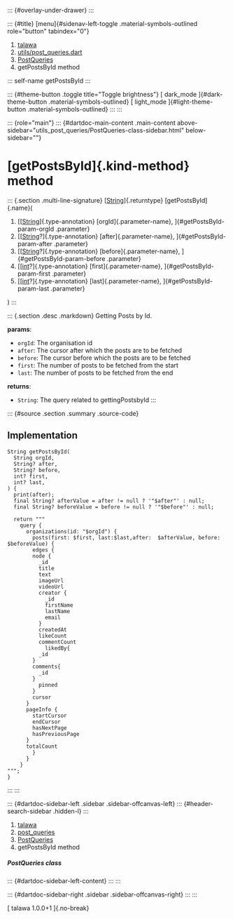 ::: {#overlay-under-drawer}
:::

::: {#title}
[menu]{#sidenav-left-toggle .material-symbols-outlined role="button"
tabindex="0"}

1.  [talawa](../../index.html)
2.  [utils/post_queries.dart](../../utils_post_queries/)
3.  [PostQueries](../../utils_post_queries/PostQueries-class.html)
4.  getPostsById method

::: self-name
getPostsById
:::

::: {#theme-button .toggle title="Toggle brightness"}
[ dark_mode ]{#dark-theme-button .material-symbols-outlined} [
light_mode ]{#light-theme-button .material-symbols-outlined}
:::
:::

::: {role="main"}
::: {#dartdoc-main-content .main-content above-sidebar="utils_post_queries/PostQueries-class-sidebar.html" below-sidebar=""}
<div>

# [getPostsById]{.kind-method} method

</div>

::: {.section .multi-line-signature}
[[String](https://api.flutter.dev/flutter/dart-core/String-class.html)]{.returntype}
[getPostsById]{.name}(

1.  [[[String](https://api.flutter.dev/flutter/dart-core/String-class.html)]{.type-annotation}
    [orgId]{.parameter-name}, ]{#getPostsById-param-orgId .parameter}
2.  [[[String](https://api.flutter.dev/flutter/dart-core/String-class.html)?]{.type-annotation}
    [after]{.parameter-name}, ]{#getPostsById-param-after .parameter}
3.  [[[String](https://api.flutter.dev/flutter/dart-core/String-class.html)?]{.type-annotation}
    [before]{.parameter-name}, ]{#getPostsById-param-before .parameter}
4.  [[[int](https://api.flutter.dev/flutter/dart-core/int-class.html)?]{.type-annotation}
    [first]{.parameter-name}, ]{#getPostsById-param-first .parameter}
5.  [[[int](https://api.flutter.dev/flutter/dart-core/int-class.html)?]{.type-annotation}
    [last]{.parameter-name}, ]{#getPostsById-param-last .parameter}

)
:::

::: {.section .desc .markdown}
Getting Posts by Id.

**params**:

-   `orgId`: The organisation id
-   `after`: The cursor after which the posts are to be fetched
-   `before`: The cursor before which the posts are to be fetched
-   `first`: The number of posts to be fetched from the start
-   `last`: The number of posts to be fetched from the end

**returns**:

-   `String`: The query related to gettingPostsbyId
:::

::: {#source .section .summary .source-code}
## Implementation

``` language-dart
String getPostsById(
  String orgId,
  String? after,
  String? before,
  int? first,
  int? last,
) {
  print(after);
  final String? afterValue = after != null ? '"$after"' : null;
  final String? beforeValue = before != null ? '"$before"' : null;

  return """
    query {
      organizations(id: "$orgId") {
        posts(first: $first, last:$last,after:  $afterValue, before: $beforeValue) {
        edges {
        node {
          _id
          title
          text
          imageUrl
          videoUrl
          creator {
            _id
            firstName
            lastName
            email
          }
          createdAt
          likeCount
          commentCount
            likedBy{
          _id
        }
        comments{
          _id
        }
          pinned
        }
        cursor
      }
      pageInfo {
        startCursor
        endCursor
        hasNextPage
        hasPreviousPage
      }
      totalCount
        }
      }
    }
""";
}
```
:::
:::

::: {#dartdoc-sidebar-left .sidebar .sidebar-offcanvas-left}
::: {#header-search-sidebar .hidden-l}
:::

1.  [talawa](../../index.html)
2.  [post_queries](../../utils_post_queries/)
3.  [PostQueries](../../utils_post_queries/PostQueries-class.html)
4.  getPostsById method

##### PostQueries class

::: {#dartdoc-sidebar-left-content}
:::
:::

::: {#dartdoc-sidebar-right .sidebar .sidebar-offcanvas-right}
:::
:::

[ talawa 1.0.0+1 ]{.no-break}
